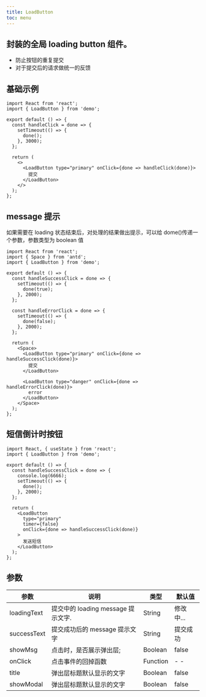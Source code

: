 ```yaml
---
title: LoadButton
toc: menu
---
```


## 封装的全局 loading button 组件。

- 防止按钮的重复提交
- 对于提交后的请求做统一的反馈

## 基础示例

```tsx
import React from 'react';
import { LoadButton } from 'demo';

export default () => {
  const handleClick = done => {
    setTimeout(() => {
      done();
    }, 3000);
  };

  return (
    <>
      <LoadButton type="primary" onClick={done => handleClick(done)}>
        提交
      </LoadButton>
    </>
  );
};
```

## message 提示

如果需要在 loading 状态结束后，对处理的结果做出提示，可以给 dome()传递一个参数，参数类型为 boolean 值

```tsx
import React from 'react';
import { Space } from 'antd';
import { LoadButton } from 'demo';

export default () => {
  const handleSuccessClick = done => {
    setTimeout(() => {
      done(true);
    }, 2000);
  };

  const handleErrorClick = done => {
    setTimeout(() => {
      done(false);
    }, 2000);
  };

  return (
    <Space>
      <LoadButton type="primary" onClick={done => handleSuccessClick(done)}>
        提交
      </LoadButton>

      <LoadButton type="danger" onClick={done => handleErrorClick(done)}>
        error
      </LoadButton>
    </Space>
  );
};
```

## 短信倒计时按钮

```tsx
import React, { useState } from 'react';
import { LoadButton } from 'demo';

export default () => {
  const handleSuccessClick = done => {
    console.log(6666);
    setTimeout(() => {
      done();
    }, 2000);
  };

  return (
    <LoadButton
      type="primary"
      timer={false}
      onClick={done => handleSuccessClick(done)}
    >
      发送短信
    </LoadButton>
  );
};
```

## 参数

| 参数        | 说明                               | 类型     | 默认值    |
| ----------- | ---------------------------------- | -------- | --------- |
| loadingText | 提交中的 loading message 提示文字. | String   | 修改中... |
| successText | 提交成功后的 message 提示文字      | String   | 提交成功  |
| showMsg     | 点击时，是否展示弹出层;            | Boolean  | false     |
| onClick     | 点击事件的回掉函数                 | Function | - -       |
| title       | 弹出层标题默认显示的文字           | Boolean  | false     |
| showModal   | 弹出层标题默认显示的文字           | Boolean  | false     |

